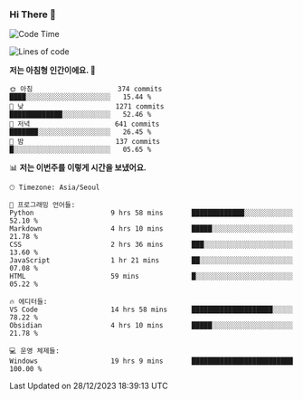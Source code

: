 ### Hi There 👋


<!---
- 👋 Hi, I’m @muyaaho
- 👀 I’m interested in ...
- 🌱 I’m currently learning ...
- 💞️ I’m looking to collaborate on ...
- 📫 How to reach me ...
--->
<!--- plz
muyaaho/muyaaho is a ✨ special ✨ repository because its `README.md` (this file) appears on your GitHub profile.
You can click the Preview link to take a look at your changes.
<a href="https://hits.seeyoufarm.com"><img src="https://hits.seeyoufarm.com/api/count/incr/badge.svg?url=https%3A%2F%2Fgithub.com%2Fejaman&count_bg=%23000000&title_bg=%23000000&icon=github.svg&icon_color=%23FFFFFF&title=Github&edge_flat=true"/></a>
   --->
   
<!--START_SECTION:waka-->
![Code Time](http://img.shields.io/badge/Code%20Time-334%20hrs%2049%20mins-blue)

![Lines of code](https://img.shields.io/badge/%EC%A0%80%EB%8A%94%20%EC%97%AC%ED%83%9C%EA%B9%8C%EC%A7%80%20-699.5%20thousand%20%EC%A4%84%EC%9D%98%20%EC%BD%94%EB%93%9C%EB%A5%BC%20%EC%9E%91%EC%84%B1%ED%96%88%EC%96%B4%EC%9A%94.-blue)

**저는 아침형 인간이에요. 🐤** 

```text
🌞 아침                     374 commits         ████░░░░░░░░░░░░░░░░░░░░░   15.44 % 
🌆 낮　                     1271 commits        █████████████░░░░░░░░░░░░   52.46 % 
🌃 저녁                     641 commits         ███████░░░░░░░░░░░░░░░░░░   26.45 % 
🌙 밤　                     137 commits         █░░░░░░░░░░░░░░░░░░░░░░░░   05.65 % 
```


📊 **저는 이번주를 이렇게 시간을 보냈어요.** 

```text
🕑︎ Timezone: Asia/Seoul

💬 프로그래밍 언어들: 
Python                   9 hrs 58 mins       █████████████░░░░░░░░░░░░   52.10 % 
Markdown                 4 hrs 10 mins       █████░░░░░░░░░░░░░░░░░░░░   21.78 % 
CSS                      2 hrs 36 mins       ███░░░░░░░░░░░░░░░░░░░░░░   13.60 % 
JavaScript               1 hr 21 mins        ██░░░░░░░░░░░░░░░░░░░░░░░   07.08 % 
HTML                     59 mins             █░░░░░░░░░░░░░░░░░░░░░░░░   05.22 % 

🔥 에디터들: 
VS Code                  14 hrs 58 mins      ████████████████████░░░░░   78.22 % 
Obsidian                 4 hrs 10 mins       █████░░░░░░░░░░░░░░░░░░░░   21.78 % 

💻 운영 체제들: 
Windows                  19 hrs 9 mins       █████████████████████████   100.00 % 
```


 Last Updated on 28/12/2023 18:39:13 UTC
<!--END_SECTION:waka-->

